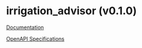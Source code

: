 # irrigation_advisor (v0.1.0)

[Documentation](https://htmlpreview.github.io/?https://github.com/atlasH2020-templates/irrigation_advisor/blob/v0.1.0/doc.html)

[OpenAPI Specifications](https://sensorsystems.iais.fraunhofer.de/doc/?url=https://raw.githubusercontent.com/atlasH2020-templates/irrigation_advisor/v0.1.0/oas)  
